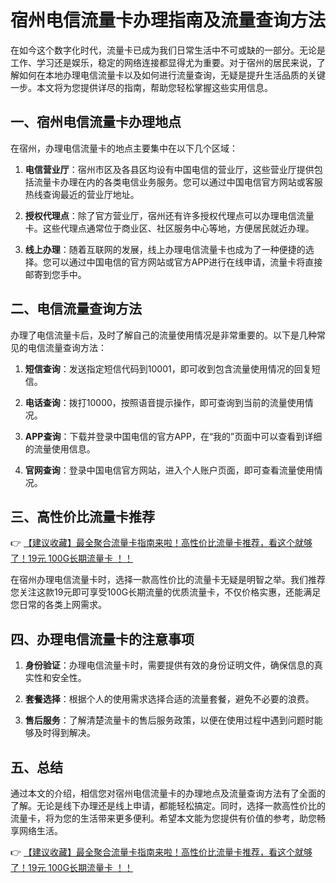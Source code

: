 # 宿州电信流量卡办理指南及流量查询方法

在如今这个数字化时代，流量卡已成为我们日常生活中不可或缺的一部分。无论是工作、学习还是娱乐，稳定的网络连接都显得尤为重要。对于宿州的居民来说，了解如何在本地办理电信流量卡以及如何进行流量查询，无疑是提升生活品质的关键一步。本文将为您提供详尽的指南，帮助您轻松掌握这些实用信息。

## 一、宿州电信流量卡办理地点

在宿州，办理电信流量卡的地点主要集中在以下几个区域：

1. **电信营业厅**：宿州市区及各县区均设有中国电信的营业厅，这些营业厅提供包括流量卡办理在内的各类电信业务服务。您可以通过中国电信官方网站或客服热线查询最近的营业厅地址。

2. **授权代理点**：除了官方营业厅，宿州还有许多授权代理点可以办理电信流量卡。这些代理点通常位于商业区、社区服务中心等地，方便居民就近办理。

3. **线上办理**：随着互联网的发展，线上办理电信流量卡也成为了一种便捷的选择。您可以通过中国电信的官方网站或官方APP进行在线申请，流量卡将直接邮寄到您手中。

## 二、电信流量查询方法

办理了电信流量卡后，及时了解自己的流量使用情况是非常重要的。以下是几种常见的电信流量查询方法：

1. **短信查询**：发送指定短信代码到10001，即可收到包含流量使用情况的回复短信。

2. **电话查询**：拨打10000，按照语音提示操作，即可查询到当前的流量使用情况。

3. **APP查询**：下载并登录中国电信的官方APP，在“我的”页面中可以查看到详细的流量使用信息。

4. **官网查询**：登录中国电信官方网站，进入个人账户页面，即可查看流量使用情况。

## 三、高性价比流量卡推荐

👉 [【建议收藏】最全聚合流量卡指南来啦！高性价比流量卡推荐，看这个就够了！19元 100G长期流量卡 ！！](https://bit.ly/Liuliangka)

在宿州办理电信流量卡时，选择一款高性价比的流量卡无疑是明智之举。我们推荐您关注这款19元即可享受100G长期流量的优质流量卡，不仅价格实惠，还能满足您日常的各类上网需求。

## 四、办理电信流量卡的注意事项

1. **身份验证**：办理电信流量卡时，需要提供有效的身份证明文件，确保信息的真实性和安全性。

2. **套餐选择**：根据个人的使用需求选择合适的流量套餐，避免不必要的浪费。

3. **售后服务**：了解清楚流量卡的售后服务政策，以便在使用过程中遇到问题时能够及时得到解决。

## 五、总结

通过本文的介绍，相信您对宿州电信流量卡的办理地点及流量查询方法有了全面的了解。无论是线下办理还是线上申请，都能轻松搞定。同时，选择一款高性价比的流量卡，将为您的生活带来更多便利。希望本文能为您提供有价值的参考，助您畅享网络生活。

👉 [【建议收藏】最全聚合流量卡指南来啦！高性价比流量卡推荐，看这个就够了！19元 100G长期流量卡 ！！](https://bit.ly/Liuliangka)